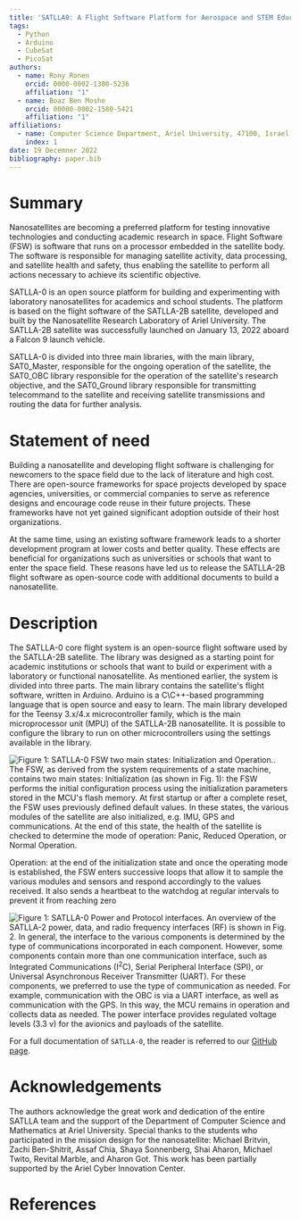 ```yaml
---
title: 'SATLLA0: A Flight Software Platform for Aerospace and STEM Education'
tags:
  - Python
  - Arduino
  - CubeSat
  - PicoSat
authors:
  - name: Rony Ronen
    orcid: 0000-0002-1300-5236
    affiliation: "1"
  - name: Boaz Ben Moshe
    orcid: 00000-0002-1580-5421
    affiliation: "1"
affiliations:
  - name: Computer Science Department, Ariel University, 47100, Israel
    index: 1
date: 19 Decemner 2022
bibliography: paper.bib
---
```


# Summary
Nanosatellites are becoming a preferred platform for testing innovative technologies and conducting academic research in space. Flight Software (FSW) is software that runs on a processor embedded in the satellite body. The software is responsible for managing satellite activity, data processing, and satellite health and safety, thus enabling the satellite to perform all actions necessary to achieve its scientific objective.

SATLLA-0 is an open source platform for building and experimenting with laboratory nanosatellites for academics and school students. The platform is based on the flight software of the SATLLA-2B satellite, developed and built by the Nanosatellite Research Laboratory of Ariel University. The SATLLA-2B satellite was successfully launched on January 13, 2022 aboard a Falcon 9 launch vehicle.

SATLLA-0 is divided into three main libraries, with the main library, SAT0_Master, responsible for the ongoing operation of the satellite, the SAT0_OBC library responsible for the operation of the satellite's research objective, and the SAT0_Ground library responsible for transmitting telecommand to the satellite and receiving satellite transmissions and routing the data for further analysis.

# Statement of need

Building a nanosatellite and developing flight software is challenging for newcomers to the space field due to the lack of literature and high cost. There are open-source frameworks for space projects developed by space agencies, universities, or commercial companies to serve as reference designs and encourage code reuse in their future projects. These frameworks have not yet gained significant adoption outside of their host organizations.

At the same time, using an existing software framework leads to a shorter development program at lower costs and better quality. These effects are beneficial for organizations such as universities or schools that want to enter the space field. These reasons have led us to release the SATLLA-2B flight software as open-source code with additional documents to build a nanosatellite.

# Description

The SATLLA-0 core flight system is an open-source flight software used by the SATLLA-2B satellite. The library was designed as a starting point for academic institutions or schools that want to build or experiment with a laboratory or functional nanosatellite. As mentioned earlier, the system is divided into three parts. The main library contains the satellite's flight software, written in Arduino. Arduino is a C\C++-based programming language that is open source and easy to learn. The main library developed for the Teensy 3.x/4.x microcontroller family, which is the main microprocessor unit (MPU) of the SATLLA-2B nanosatellite. It is possible to configure the library to run on other microcontrollers using the settings available in the library.

![Figure 1: SATLLA-0 FSW two main states: Initialization and Operation.](https://github.com/kcglab/satllazero/blob/main/paper/figure1_1.png).
The FSW, as derived from the system requirements of a state machine, contains two main states:
Initialization (as shown in Fig. 1): the FSW performs the initial configuration process using the initialization parameters stored in the MCU's flash memory. At first startup or after a complete reset, the FSW uses previously defined default values. In these states, the various modules of the satellite are also initialized, e.g. IMU, GPS and communications. At the end of this state, the health of the satellite is checked to determine the mode of operation: Panic, Reduced Operation, or Normal Operation.

Operation: at the end of the initialization state and once the operating mode is established, the FSW enters successive loops that allow it to sample the various modules and sensors and respond accordingly to the values received. It also sends a heartbeat to the watchdog at regular intervals to prevent it from reaching zero

![Figure 1: SATLLA-0 Power and Protocol interfaces.](https://github.com/kcglab/satllazero/blob/main/paper/figure2_1.png)
An overview of the SATLLA-2 power, data, and radio frequency interfaces (RF) is shown in Fig. 2. In general, the interface to the various components is determined by the type of communications incorporated in each component. However, some components contain more than one communication interface, such as Integrated Communications (I$^2$C), Serial Peripheral Interface (SPI), or Universal Asynchronous Receiver Transmitter (UART). For these components, we preferred to use the type of communication as needed. For example, communication with the OBC is via a UART interface, as well as communication with the GPS. In this way, the MCU remains in operation and collects data as needed. The power interface provides regulated voltage levels (3.3 v) for the avionics and payloads of the satellite.


For a full documentation of `SATLLA-0`, the reader is referred to our [GitHub page](https://github.com/kcglab/satllazero).

# Acknowledgements

The authors acknowledge the great work and dedication of the entire SATLLA team and the support of the Department of Computer Science and Mathematics at Ariel University. Special thanks to the students who participated in the mission design for the nanosatellite: Michael Britvin, Zachi Ben-Shitrit, Assaf Chia, Shaya Sonnenberg, Shai Aharon, Michael Twito, Revital Marble, and Aharon Got. This work has been partially supported by the Ariel Cyber Innovation Center.

# References
